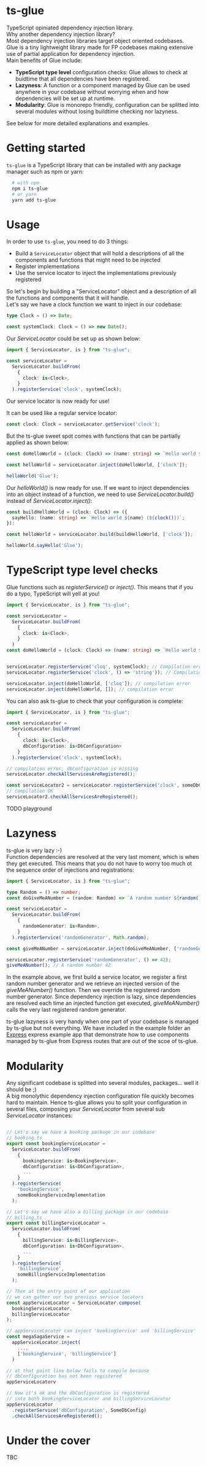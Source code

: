 # ts-glue

TypeScript opiniated dependency injection library.  
Why another dependency injection library?  
Most dependency injection libraries target object oriented codebases.  
Glue is a tiny lightweight library made for FP codebases making extensive use of partial application for dependency injection.  
Main benefits of Glue include:  
- **TypeScript type level** configuration checks: Glue allows to check at buidtime that all dependencies have been registered.
- **Lazyness**: A function or a component managed by Glue can be used anywhere in your codebase without worrying when and how dependencies will be set up at runtime.  
- **Modularity**: Glue is monorepo friendly, configuration can be splitted into several modules without losing buildtime checking nor lazyness.  

See below for more detailed explanations and examples.


# Getting started
`ts-glue` is a TypeScript library that can be installed with any package manager such as npm or yarn:  

```sh
  # with npm
  npm i ts-glue
  # or yarn
  yarn add ts-glue

```

# Usage
In order to use `ts-glue`, you need to do 3 things:
- Build a `ServiceLocator` object that will hold a descriptions of all the components and functions that might need to be injected
- Register implementations 
- Use the service locator to inject the implementations previously registered

So let's begin by building a "ServiceLocator" object and a description of all the functions and components that it will handle.  
Let's say we have a clock function we want to inject in our codebase:  
```typescript
type Clock = () => Date;

const systemClock: Clock = () => new Date();
```

Our *ServiceLocator* could be set up as shown below:  
```typescript
import { ServiceLocator, is } from "ts-glue";

const serviceLocator = 
  ServiceLocator.buildFrom(
    {
      clock: is<Clock>,
    }
  ).registerService('clock', systemClock);
```

Our service locator is now ready for use!  

It can be used like a regular service locator:
```typescript
const clock: Clock = serviceLocator.getService('clock');
```

But the ts-glue sweet spot comes with functions that can be partially applied as shown below:  
```typescript
const doHelloWorld = (clock: Clock) => (name: string) => `Hello world ${name} (${clock()})`;

const helloWorld = serviceLocator.inject(doHelloWorld, ['clock']);

helloWorld('Glue');
```

Our *helloWorld()* is now ready for use. If we want to inject dependencies into an object instead of a function, we need to use *ServiceLocator.build()* instead of *ServiceLocator.inject()*:
```typescript
const buildHelloWorld = (clock: Clock) => ({ 
  sayHello: (name: string) => `Hello world ${name} (${clock()})`;
}):

const helloWorld = serviceLocator.build(buildHelloWorld, ['clock']);

helloWorld.sayHello('Glue');
```

# TypeScript type level checks
Glue functions such as *registerService()* or *inject()*. This means that if you do a typo, TypeScript will yell at you!

```typescript
import { ServiceLocator, is } from "ts-glue";

const serviceLocator = 
  ServiceLocator.buildFrom(
    {
      clock: is<Clock>,
    }
  )
const doHelloWorld = (clock: Clock) => (name: string) => `Hello world ${name} (${clock()})`;


serviceLocator.registerService('cloq', systemClock); // Compilation error 
serviceLocator.registerService('clock', () => 'string')); // Compilation error

serviceLocator.inject(doHelloWorld, ['cloq']); // compilation error
serviceLocator.inject(doHelloWorld, []); // compilation error
```

You can also ask ts-glue to check that your configuration is complete:
```typescript
import { ServiceLocator, is } from "ts-glue";

const serviceLocator = 
  ServiceLocator.buildFrom(
    {
      clock: is<Clock>,
      dbConfiguration: is<DbConfiguration>
    }
  ).registerService('clock', systemClock);

// compilation error, dbConfiguration is missing
serviceLocator.checkAllServicesAreRegistered();

const serviceLocator2 = serviceLocator.registerService('clock', someDbConfiguration);
// compilation OK
serviceLocator2.checkAllServicesAreRegistered();

```


TODO playground

# Lazyness
ts-glue is very lazy :-)  
Function dependencies are resolved at the very last moment, which is when they get executed. This means that you do 
not have to worry too much ot the sequence order of injections and registrations:

```typescript
import { ServiceLocator, is } from "ts-glue";

type Random = () => number;
const doGiveMeANumber = (random: Random) => `A random number ${random()}`

const serviceLocator = 
  ServiceLocator.buildFrom(
    {
      randomGenerator: is<Random>,
    }
  ).registerService('randomGenerator', Math.random);

const giveMeANumber = serviceLocator.inject(doGiveMeANumber, ['randomGenerator']);

serviceLocator.registerService('randomGenerator', () => 42);
giveMeANumber(); // A random number 42

```

In the example above, we first build a service locator, we register a first random number generator and we retrieve an injected version of the
*giveMeANumber()* function. Then we override the registered random number generator. Since dependency injection is lazy, since dependencies are resolved each time an injected function get executed, *giveMeANumber()* calls the very last registered random generator.  
   
ts-glue lazyness is very handy when one part of your codebase is managed by ts-glue but not everything.
We have included in the example folder an [Express](TODO) express example app that demonstrate how to use components managed by ts-glue from Express routes that are out of the scoe of ts-glue.

# Modularity
Any significant codebase is splitted into several modules, packages... well it should be ;)  
A big monolythic dependency injection configuration file quickly becomes hard to maintain. Hence ts-glue allows you to split your configuration in several files, composing your *ServiceLocator* from several sub *ServiceLocator* instances:


```typescript

// Let's say we have a booking package in our codebase
// booking.ts
export const bookingServiceLocator = 
  ServiceLocator.buildFrom(
    {
      bookingService: is<BookingService>,
      dbConfiguration: is<DbConfiguration>,
      ...
    }
  ).registerService(
    'bookingService', 
    someBookingServiceImplementation
  );

// Let's say we have also a billing package in our codebase
// billing.ts
export const billingServiceLocator = 
  ServiceLocator.buildFrom(
    {
      billingService: is<BillingService>,
      dbConfiguration: is<DbConfiguration>,
      ...
    }
  ).registerService(
    'billingService', 
    someBillingServiceImplementation
  );

// Then at the entry point of our application
// we can gather our two previous service locators
const appServiceLocator = ServiceLocator.compose(
  bookingServiceLocator,
  billingServiceLocator
);

// appServiceLocator can inject 'bookingService' and 'billingService'
const megaSagaService = 
  appServiceLocator.inject(
    ..., 
    ['bookingService', 'billingService']
  )

// at that point line below fails to compile because
// dbConfiguration has not been registered
appServiceLocatorv

// Now it's ok and the dbConfiguration is registered
// into both bookingServiceLocator and billingServiceLocator
appServiceLocator
  .registerService('dbConfiguration', SomeDbConfig)
  .checkAllServicesAreRegistered();

```

# Under the cover
TBC